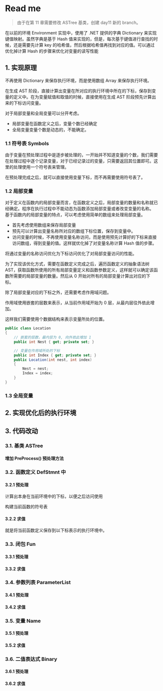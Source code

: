 ﻿# Read me

> 由于在第 11 章需要修改 ASTree 基类，创建 day11 新的 branch。

在以前的环境 Environment 实现中，使用了 .NET 提供的字典 Dictionary 来实现键值映射。虽然字典是基于 Hash 值来实现的，但是，每次基于键值进行查找的时候，还是需要先计算 key 的哈希值，然后根据哈希值再找到对应的值。可以通过优化掉计算 Hash 的步骤来优化对变量的读写性能

## 1. 实现原理

不再使用 Dictionary 来保存执行环境，而是使用数组 Array 来保存执行环境。

在生成 AST 阶段，直接计算出变量在所对应的执行环境中所在的下标，保存到变量的定义中。在为变量赋值和取值的时候，直接使用在生成 AST 阶段预先计算出来的下标访问变量。

对于局部变量和全局变量可以分开考虑。

* 局部变量在函数定义之后，变量个数已经确定
* 全局变量变量个数是动态的，不能确定。

### 1.1 符号表 Symbols

由于变量在预处理过程中是逐步被处理的，一开始并不知道变量的个数，我们需要在处理过程中逐个记录变量，对于已经记录过的变量，只需要返回其位置即可。这里的处理使用一个符号表来管理。

在预处理完成之后，就可以直接使用变量下标，而不再需要使用符号表了。

### 1.2 局部变量

对于定义在函数内的局部变量而言，在函数定义之后，局部变量的数量和名称就已经确定。程序在执行过程中不能动态为函数添加局部变量或者改变变量的名称。
基于函数内的局部变量的特点，可以考虑使用简单的数组来处理局部变量。

* 首先考虑使用数组来保存局部变量
* 预先可以计算出变量名称所对应的数组下标位置，保存到变量中。
* 访问变量的时候，不再使用变量名称访问，而是使用预先计算好的下标来直接访问数组，得到变量的值。这样就优化掉了对变量名称计算 Hash 值的步骤。

将通过变量的名称访问优化为下标访问优化了对局部变量访问的性能。

为了实现该优化方式，需要在函数定义完成之后，遍历函数定义的抽象语法树 AST，获取函数所使用的所有局部变量定义和函数参数定义，这样就可以确定该函数所需要的局部变量的数量。然后从 0 开始对所有的局部变量计算出对应的下标。

除了局部变量对应的下标之外，还需要考虑作用域问题。

作用域使用嵌套的层数来表示，从当前作用域开始为 0 层，从最内层往外依此增加。

这样我们需要使用个数据结构来表示变量所处的位置。

```csharp
public class Location
{
    // 嵌套的层数，最内层为 0, 向外依此增加 1
    public int Nest { get; private set; }

    // 变量在作用域所处的下标
    public int Index { get; private set; }
    public Location(int nest, int index)
    {
        Nest = nest;
        Index = index;
    }
}
```

### 1.3 全局变量



## 2. 实现优化后的执行环境


## 3. 代码改动

### 3.1. 基类 ASTree 

#### 增加 PreProcess() 预处理方法

### 3.2. 函数定义 DefStmnt 中

#### 3.2.1 预处理

计算出本身在当前环境中的下标，以便之后访问使用

构建当前函数的符号表

#### 3.2.2 求值

就是将当前函数定义保存到以下标表示的执行环境中。

### 3.3. 闭包 Fun

#### 3.3.1 预处理



#### 3.3.2 求值

### 3.4. 参数列表 ParameterList

#### 3.4.1 预处理

#### 3.4.2 求值



### 3.5. 变量 Name

#### 3.5.1 预处理



#### 3.5.2 求值



### 3.6. 二值表达式 Binary

#### 3.6.1 预处理



#### 3.6.2 求值

